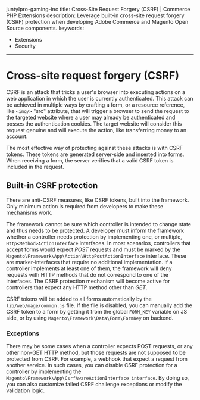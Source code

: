juntylpro-gaming-inc
title: Cross-Site Request Forgery (CSRF) | Commerce PHP Extensions
description: Leverage built-in cross-site request forgery (CSRF) protection when developing Adobe Commerce and Magento Open Source components.
keywords:
  - Extensions
  - Security
---

# Cross-site request forgery (CSRF)

CSRF is an attack that tricks a user's browser into executing actions on a web application in which the user is currently authenticated. This attack can be achieved in multiple ways by crafting a form, or a resource reference, like `<img/>` "src" attribute, that will trigger a browser to send the request to the targeted website where a user may already be authenticated and posses the authentication cookies. The target website will consider this request genuine and will execute the action, like transferring money to an account.

The most effective way of protecting against these attacks is with CSRF tokens. These tokens are generated server-side and inserted into forms. When receiving a form, the server verifies that a valid CSRF token is included in the request.

## Built-in CSRF protection

There are anti-CSRF measures, like CSRF tokens, built into the framework. Only minimum action is
required from developers to make these mechanisms work.

The framework cannot be sure which controller is intended to change state and thus needs to be protected. A developer must inform the framework whether a controller needs protection by implementing one, or multiple, `Http<Method>ActionInterface` interfaces. In most scenarios, controllers that accept forms would expect _POST_ requests and must be marked by the `Magento\Framework\App\Action\HttpPostActionInterface` interface. These are marker-interfaces that require no additional implementation. If a controller implements at least one of them, the framework will deny requests with HTTP methods that do not correspond to one of the interfaces. The CSRF protection mechanism will become active for controllers that expect any HTTP method other than _GET_.

CSRF tokens will be added to all forms automatically by the `lib/web/mage/common.js` file. If the file is disabled, you can manually add the CSRF token to a form by getting it from the global `FORM_KEY` variable on JS side, or by using `Magento\Framework\Data\Form\FormKey` on backend.

### Exceptions

There may be some cases when a controller expects POST requests, or any other non-GET HTTP method, but those requests are not supposed to be protected from CSRF. For example, a webhook that expect a request from another service. In such cases, you can disable CSRF protection for a controller by implementing the `Magento\Framework\App\CsrfAwareActionInterface interface`. By doing so, you can also customize failed CSRF challenge exceptions or modify the validation logic.
